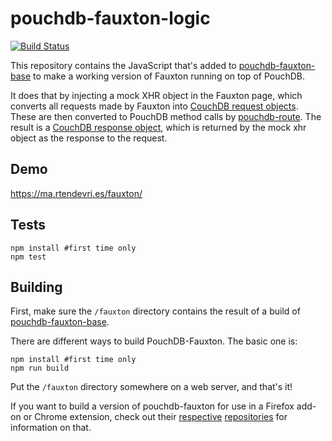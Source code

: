 pouchdb-fauxton-logic
=====================

[![Build Status](https://travis-ci.org/pouchdb/pouchdb-fauxton-logic.svg)](https://travis-ci.org/pouchdb/pouchdb-fauxton-logic)

This repository contains the JavaScript that's added to
[pouchdb-fauxton-base](https://github.com/marten-de-vries/pouchdb-fauxton-base)
to make a working version of Fauxton running on top of PouchDB.

It does that by injecting a mock XHR object in the Fauxton page, which
converts all requests made by Fauxton into
[CouchDB request objects](http://docs.couchdb.org/en/latest/json-structure.html#request-object).
These are then converted to PouchDB method calls by
[pouchdb-route](https://www.npmjs.org/package/pouchdb-route). The result
is a [CouchDB response object](http://docs.couchdb.org/en/latest/json-structure.html#response-object),
which is returned by the mock xhr object as the response to the request.

Demo
----

https://ma.rtendevri.es/fauxton/

Tests
-----

	npm install #first time only
	npm test

Building
--------

First, make sure the `/fauxton` directory contains the result of a build
of [pouchdb-fauxton-base](https://github.com/marten-de-vries/pouchdb-fauxton-base).

There are different ways to build PouchDB-Fauxton. The basic one is:

	npm install #first time only
	npm run build

Put the `/fauxton` directory somewhere on a web server, and that's it!

If you want to build a version of pouchdb-fauxton for use in a Firefox
add-on or Chrome extension, check out their
[respective](https://github.com/marten-de-vries/pouchdb-fauxton-firefox-addon)
[repositories](https://github.com/marten-de-vries/pouchdb-fauxton-chrome-extension)
for information on that.
